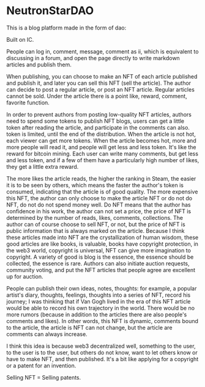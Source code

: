 # NeutronStarDAO

This is a blog platform made in the form of dao:

Built on IC.

People can log in, comment, message, comment as ii, which is equivalent to discussing in a forum, and open the page directly to write markdown articles and publish them.

When publishing, you can choose to make an NFT of each article published and publish it, and later you can sell this NFT (sell the article).
The author can decide to post a regular article, or post an NFT article. Regular articles cannot be sold.
Under the article there is a point like, reward, comment, favorite function.

In order to prevent authors from posting low-quality NFT articles, authors need to spend some tokens to publish NFT blogs, users can get a little token after reading the article, and participate in the comments can also. token is limited, until the end of the distribution.
When the article is not hot, each viewer can get more tokens. When the article becomes hot, more and more people will read it, and people will get less and less token. It's like the reward for bitcoin mining. Each user can write many comments, but get less and less token, and if a few of them have a particularly high number of likes, they get a little extra reward.

The more likes the article reads, the higher the ranking in Steam, the easier it is to be seen by others, which means the faster the author's token is consumed, indicating that the article is of good quality. The more expensive this NFT, the author can only choose to make the article NFT or do not do NFT, do not do not spend money well. Do NFT means that the author has confidence in his work, the author can not set a price, the price of NFT is determined by the number of reads, likes, comments, collections. The author can of course choose to sell NFT, or not, but the price of NFT is public information that is always marked on the article.
Because I think these articles made into NFT are the crystallization of human wisdom, these good articles are like books, is valuable, books have copyright protection, in the web3 world, copyright is universal, NFT can give more imagination to copyright. A variety of good is blog is the essence, the essence should be collected, the essence is rare.
Authors can also initiate auction requests, community voting, and put the NFT articles that people agree are excellent up for auction.

People can publish their own ideas, notes, thoughts: for example, a popular artist's diary, thoughts, feelings, thoughts into a series of NFT, record his journey; I was thinking that if Van Gogh lived in the era of this NFT article would be able to record his own trajectory in the world. There would be no more rumors (because in addition to the articles there are also people's comments and likes). In other words, this NFT is dynamic, comments bound to the article, the article is NFT can not change, but the article are comments can always increase.

I think this idea is because web3 decentralized well, something to the user, to the user is to the user, but others do not know, want to let others know or have to make NFT, and then published.
It's a bit like applying for a copyright or a patent for an invention.

Selling NFT = Selling patents. 
